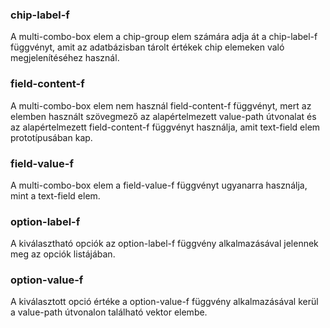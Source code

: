 
### chip-label-f

A multi-combo-box elem a chip-group elem számára adja át a chip-label-f függvényt,
amit az adatbázisban tárolt értékek chip elemeken való megjelenítéséhez használ.

### field-content-f

A multi-combo-box elem nem használ field-content-f függvényt, mert az elemben
használt szövegmező az alapértelmezett value-path útvonalat és az alapértelmezett
field-content-f függvényt használja, amit text-field elem prototípusában kap.

### field-value-f

A multi-combo-box elem a field-value-f függvényt ugyanarra használja, mint a text-field elem.

### option-label-f  

A kiválasztható opciók az option-label-f függvény alkalmazásával jelennek meg az opciók listájában.

### option-value-f

A kiválasztott opció értéke a option-value-f függvény alkalmazásával kerül a value-path
útvonalon található vektor elembe.
